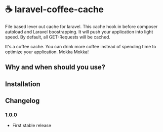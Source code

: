 # ☕ laravel-coffee-cache
File based lever out cache for laravel. This cache hook in before composer autoload and Laravel boostrapping. It will push your application into light speed.
By default, all GET-Requests will be cached.

It's a coffee cache. You can drink more coffee instead of spending time to optimize your application. Mokka Mokka!

## Why and when should you use?

## Installation

## Changelog

### 1.0.0 
- First stable release
